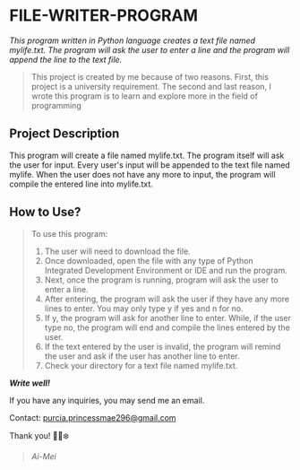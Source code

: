 # FILE-WRITER-PROGRAM

_This program written in Python language creates a text file named mylife.txt. The program will ask the user to enter a line and the program will append the line to the text file._

>This project is created by me because of two reasons. First, this project is a university requirement. The second and last reason, I wrote this program is to learn and explore more in the field of programming

## Project Description
This program will create a file named mylife.txt. The program itself will ask the user for input. Every user's input will be appended to the text file named mylife. When the user does not have any more to input, the program will compile the entered line into mylife.txt.

## How to Use?
>To use this program:
>1. The user will need to download the file.
>2. Once downloaded, open the file with any type of Python Integrated Development Environment or IDE and run the program.
>3. Next, once the program is running, program will ask the user to enter a line.
>4. After entering, the program will ask the user if they have any more lines to enter. You may only type y if yes and n for no.
>5. If y, the program will ask for another line to enter. While, if the user type no, the program will end and compile the lines entered by the user.
>6. If the text entered by the user is invalid, the program will remind the user and ask if the user has another line to enter.
>7. Check your directory for a text file named mylife.txt.

***Write well!***

If you have any inquiries, you may send me an email.

Contact: purcia.princessmae296@gmail.com

Thank you! 🌊🍂❄️

>_Ai-Mei_
